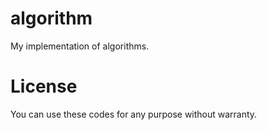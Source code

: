 algorithm
=========
My implementation of algorithms.

License
=========
You can use these codes for any purpose without warranty.
